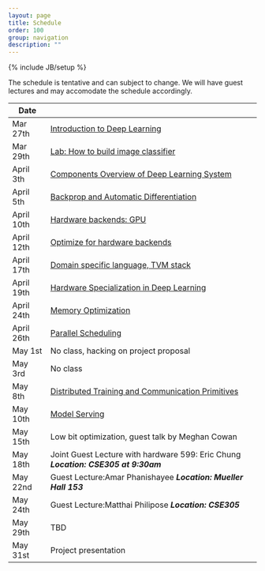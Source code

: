 ```yaml
---
layout: page
title: Schedule
order: 100
group: navigation
description: ""
---
```

{% include JB/setup %}

The schedule is tentative and can subject to change.
We will have guest lectures and may accomodate the schedule accordingly.


| Date         |                                                       		|
|--------------| ---------------------------------------------------------------|
| Mar 27th     |   [Introduction to Deep Learning](pdf/lecture1.pdf)   		|
| Mar 29th     |   [Lab: How to build image classifier](pdf/lab1_mnist.ipynb)	|
| April 3th    |   [Components Overview of Deep Learning System](pdf/lecture3.pdf)         		|
| April 5th    |   [Backprop and Automatic Differentiation](pdf/lecture4.pdf)              		|
| April 10th   |   [Hardware backends: GPU](pdf/lecture5.pdf)                              		|
| April 12th   |   [Optimize for hardware backends](pdf/lecture6.pdf)    |
| April 17th   |   [Domain specific language, TVM stack](pdf/lecture7.pdf) |
| April 19th   |   [Hardware Specialization in Deep Learning](pdf/lecture8.pdf)  |
| April 24th   |   [Memory Optimization](pdf/lecture9.pdf)            		|
| April 26th   |   [Parallel Scheduling](pdf/lecture10.pdf)               |
| May 1st      |   No class, hacking on project proposal                  |
| May 3rd      |   No class                                      	      	|
| May 8th      |   [Distributed Training and Communication Primitives](pdf/lecture11.pdf) |
| May 10th     |   [Model Serving](pdf/lecture12.pdf)                                     |
| May 15th     |   Low bit optimization, guest talk by Meghan Cowan |
| May 18th     |   Joint Guest Lecture with hardware 599: Eric Chung ***Location: CSE305 at 9:30am*** |
| May 22nd     |   Guest Lecture:Amar Phanishayee ***Location: Mueller Hall 153*** |
| May 24th     |   Guest Lecture:Matthai Philipose ***Location: CSE305*** |
| May 29th     |   TBD                                                 		|
| May 31st     |   Project presentation                                 	|
